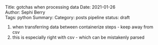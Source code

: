 Title: gotchas when processing data
Date: 2021-01-26  
Author: Sephi Berry  
Tags: python 
Summary: 
Category: posts pipeline
status: draft

1. when transferring data between containerize steps - keep away from csv
2. this is especially right with csv - which can be mistakenly parsed
